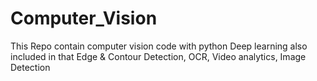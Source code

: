 # Computer_Vision

This Repo contain computer vision code with python
Deep learning also included in that
Edge & Contour Detection,
OCR,
Video analytics,
Image Detection

